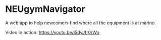 # NEUgymNavigator
A web app to help newcomers find where all the equipment is at marino. 


Video in action:
https://youtu.be/i5dyJfr0rWo

